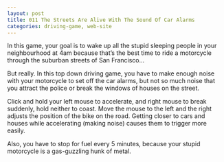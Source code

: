 ```yaml
---
layout: post
title: 011 The Streets Are Alive With The Sound Of Car Alarms
categories: driving-game, web-site
---
```

In this game, your goal is to wake up all the stupid sleeping people in your neighbourhood at 4am because that’s the best time to ride a motorcycle through the suburban streets of San Francisco...

But really. In this top down driving game, you have to make enough noise with your motorcycle to set off the car alarms, but not so much noise that you attract the police or break the windows of houses on the street.

Click and hold your left mouse to accelerate, and right mouse to break suddenly, hold neither to coast.  Move the mouse to the left and the right adjusts the position of the bike on the road.  Getting closer to cars and houses while accelerating (making noise) causes them to trigger more easily.

Also, you have to stop for fuel every 5 minutes, because your stupid motorcycle is a gas-guzzling hunk of metal.